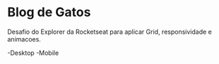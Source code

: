 # Blog de Gatos

Desafio do Explorer da Rocketseat para aplicar Grid, responsividade e animacoes.

-Desktop
-Mobile